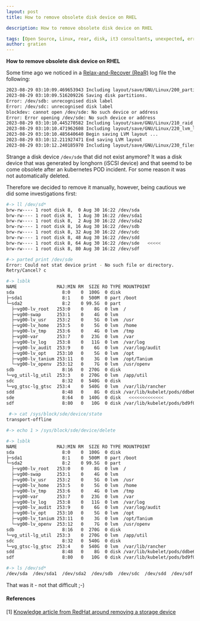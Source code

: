 ```yaml
---
layout: post
title: How to remove obsolete disk device on RHEL

description: How to remove obsolete disk device on RHEL

tags: [Open Source, Linux, rear, disk, it3 consultants, unexpected, error]
author: gratien
---
```


<strong>How to remove obsolete disk device on RHEL</strong>

Some time ago we noticed in a [Relax-and-Recover (ReaR)](https://relax-and-recover.org/) log file the following:

```bash
2023-08-29 03:10:09.469653943 Including layout/save/GNU/Linux/200_partition_layout.sh
2023-08-29 03:10:09.516209226 Saving disk partitions.
Error: /dev/sdb: unrecognised disk label
Error: /dev/sdc: unrecognised disk label
blockdev: cannot open /dev/sde: No such device or address
Error: Error opening /dev/sde: No such device or address
2023-08-29 03:10:10.445270582 Including layout/save/GNU/Linux/210_raid_layout.sh
2023-08-29 03:10:10.471962608 Including layout/save/GNU/Linux/220_lvm_layout.sh
2023-08-29 03:10:10.485640640 Begin saving LVM layout ...
2023-08-29 03:10:12.211927471 End saving LVM layout
2023-08-29 03:10:12.240185970 Including layout/save/GNU/Linux/230_filesystem_layout.sh
```

Strange a disk device `/dev/sde` that did not exist anymore? It was a disk device that was generated by longhorn (iSCSI device) and that seemd to be come obsolete after an kubernetes POD incident. For some reason it was not automatically deleted.

Therefore we decided to remove it manually, however, being cautious we did some investigations first:

```bash
#-> ll /dev/sd*
brw-rw---- 1 root disk 8,  0 Aug 30 16:22 /dev/sda
brw-rw---- 1 root disk 8,  1 Aug 30 16:22 /dev/sda1
brw-rw---- 1 root disk 8,  2 Aug 30 16:22 /dev/sda2
brw-rw---- 1 root disk 8, 16 Aug 30 16:22 /dev/sdb
brw-rw---- 1 root disk 8, 32 Aug 30 16:22 /dev/sdc
brw-rw---- 1 root disk 8, 48 Aug 30 16:22 /dev/sdd
brw-rw---- 1 root disk 8, 64 Aug 30 16:22 /dev/sde   <<<<<
brw-rw---- 1 root disk 8, 80 Aug 30 16:22 /dev/sdf

#-> parted print /dev/sde
Error: Could not stat device print - No such file or directory.
Retry/Cancel? c

#-> lsblk
NAME               MAJ:MIN RM  SIZE RO TYPE MOUNTPOINT
sda                  8:0    0  100G  0 disk
├─sda1               8:1    0  500M  0 part /boot
└─sda2               8:2    0 99.5G  0 part
  ├─vg00-lv_root   253:0    0    8G  0 lvm  /
  ├─vg00-swap      253:1    0    4G  0 lvm
  ├─vg00-lv_usr    253:2    0    5G  0 lvm  /usr
  ├─vg00-lv_home   253:5    0    5G  0 lvm  /home
  ├─vg00-lv_tmp    253:6    0    4G  0 lvm  /tmp
  ├─vg00-var       253:7    0   23G  0 lvm  /var
  ├─vg00-lv_log    253:8    0   11G  0 lvm  /var/log
  ├─vg00-lv_audit  253:9    0    6G  0 lvm  /var/log/audit
  ├─vg00-lv_opt    253:10   0    5G  0 lvm  /opt
  ├─vg00-lv_tanium 253:11   0    3G  0 lvm  /opt/Tanium
  └─vg00-lv_openv  253:12   0    7G  0 lvm  /usr/openv
sdb                  8:16   0  270G  0 disk
└─vg_util-lg_util  253:3    0  270G  0 lvm  /app/util
sdc                  8:32   0  540G  0 disk
└─vg_gtsc-lg_gtsc  253:4    0  540G  0 lvm  /var/lib/rancher
sdd                  8:48   0    8G  0 disk /var/lib/kubelet/pods/ddbe6983-8453-4000-acad-56288882c356/volumes/kubernetes.io~csi/pvc-d2c37891-8478-418e-a108-31cb50034027/mount
sde                  8:64   0  140G  0 disk   <<<<<<<<<<<<<
sdf                  8:80   0   10G  0 disk /var/lib/kubelet/pods/bd9f0658-6523-4bbf-84ef-258c20fd4300/volumes/kubernetes.io~csi/pvc-d4722a3c-abf3-4602-94f2-97c083ad9ce5/mount
 
 #-> cat /sys/block/sde/device/state
transport-offline

#-> echo 1 > /sys/block/sde/device/delete

#-> lsblk
NAME               MAJ:MIN RM  SIZE RO TYPE MOUNTPOINT
sda                  8:0    0  100G  0 disk
├─sda1               8:1    0  500M  0 part /boot
└─sda2               8:2    0 99.5G  0 part
  ├─vg00-lv_root   253:0    0    8G  0 lvm  /
  ├─vg00-swap      253:1    0    4G  0 lvm
  ├─vg00-lv_usr    253:2    0    5G  0 lvm  /usr
  ├─vg00-lv_home   253:5    0    5G  0 lvm  /home
  ├─vg00-lv_tmp    253:6    0    4G  0 lvm  /tmp
  ├─vg00-var       253:7    0   23G  0 lvm  /var
  ├─vg00-lv_log    253:8    0   11G  0 lvm  /var/log
  ├─vg00-lv_audit  253:9    0    6G  0 lvm  /var/log/audit
  ├─vg00-lv_opt    253:10   0    5G  0 lvm  /opt
  ├─vg00-lv_tanium 253:11   0    3G  0 lvm  /opt/Tanium
  └─vg00-lv_openv  253:12   0    7G  0 lvm  /usr/openv
sdb                  8:16   0  270G  0 disk
└─vg_util-lg_util  253:3    0  270G  0 lvm  /app/util
sdc                  8:32   0  540G  0 disk
└─vg_gtsc-lg_gtsc  253:4    0  540G  0 lvm  /var/lib/rancher
sdd                  8:48   0    8G  0 disk /var/lib/kubelet/pods/ddbe6983-8453-4000-acad-56288882c356/volumes/kubernetes.io~csi/pvc-d2c37891-8478-418e-a108-31cb50034027/mount
sdf                  8:80   0   10G  0 disk /var/lib/kubelet/pods/bd9f0658-6523-4bbf-84ef-258c20fd4300/volumes/kubernetes.io~csi/pvc-d4722a3c-abf3-4602-94f2-97c083ad9ce5/mount

#-> ls /dev/sd*
/dev/sda  /dev/sda1  /dev/sda2  /dev/sdb  /dev/sdc  /dev/sdd  /dev/sdf
```
That was it - not that difficult ;-)

#### References

[1] [Knowledge article from RedHat around removing a storage device](https://access.redhat.com/documentation/en-us/red_hat_enterprise_linux/7/html/storage_administration_guide/removing-path-to-storage-device)

